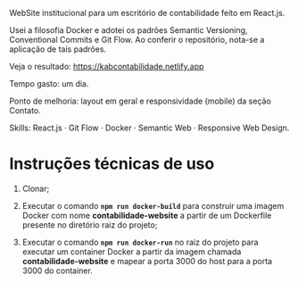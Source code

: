 WebSite institucional para um escritório de contabilidade feito em React.js.

Usei a filosofia Docker e adotei os padrões Semantic Versioning, Conventional Commits e Git Flow. Ao conferir o repositório, nota-se a aplicação de tais padrões.

Veja o resultado: https://kabcontabilidade.netlify.app

Tempo gasto: um dia.

Ponto de melhoria: layout em geral e responsividade (mobile) da seção Contato.

Skills: React.js · Git Flow · Docker · Semantic Web · Responsive Web Design.

# Instruções técnicas de uso

1. Clonar;

2. Executar o comando **`npm run docker-build`** para construir uma imagem Docker com nome **contabilidade-website** a partir de um Dockerfile presente no diretório raiz do projeto;

3. Executar o comando **`npm run docker-run`** no raiz do projeto para executar um container Docker a partir da imagem chamada **contabilidade-website** e mapear a porta 3000 do host para a porta 3000 do container.
